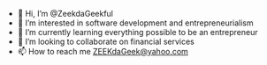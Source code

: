 - 👋 Hi, I’m @ZeekdaGeekful
- 👀 I’m interested in software development and entrepreneurialism
- 🌱 I’m currently learning everything possible to be an entrepreneur
- 💞️ I’m looking to collaborate on financial services 
- 📫 How to reach me ZEEKdaGeek@yahoo.com

<!---
ZeekdaGeekful/ZeekdaGeekful is a ✨ special ✨ repository because its `README.md` (this file) appears on your GitHub profile.
You can click the Preview link to take a look at your changes.
--->
